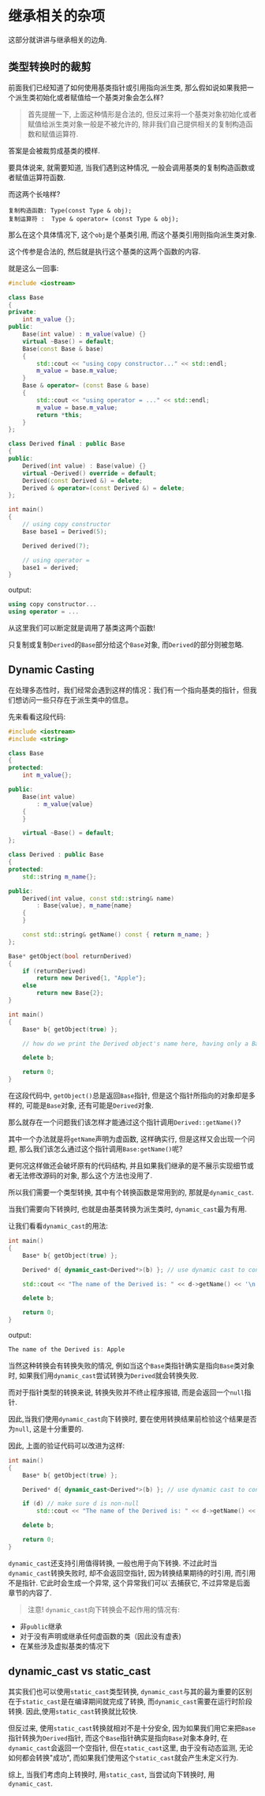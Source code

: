 # 继承相关的杂项

这部分就讲讲与继承相关的边角.

## 类型转换时的裁剪
前面我们已经知道了如何使用基类指针或引用指向派生类, 那么假如说如果我把一个派生类初始化或者赋值给一个基类对象会怎么样?

> 首先提醒一下, 上面这种情形是合法的, 但反过来将一个基类对象初始化或者赋值给派生类对象一般是不被允许的, 除非我们自己提供相关的复制构造函数和赋值运算符.

答案是会被裁剪成基类的模样.

要具体说来, 就需要知道, 当我们遇到这种情况, 一般会调用基类的复制构造函数或者赋值运算符函数.

而这两个长啥样?

    复制构造函数: Type(const Type & obj);
    复制运算符 :  Type & operator= (const Type & obj);

那么在这个具体情况下, 这个`obj`是个基类引用, 而这个基类引用则指向派生类对象.

这个传参是合法的, 然后就是执行这个基类的这两个函数的内容.

就是这么一回事:
```cpp
#include <iostream>

class Base
{
private:
    int m_value {};
public:
    Base(int value) : m_value(value) {}
    virtual ~Base() = default;
    Base(const Base & base)
    {
        std::cout << "using copy constructor..." << std::endl;
        m_value = base.m_value;
    }
    Base & operator= (const Base & base)
    {
        std::cout << "using operator = ..." << std::endl;
        m_value = base.m_value;
        return *this;
    }
};

class Derived final : public Base
{
public:
    Derived(int value) : Base(value) {}
    virtual ~Derived() override = default; 
    Derived(const Derived &) = delete;
    Derived & operator=(const Derived &) = delete;
};

int main()
{
    // using copy constructor
    Base base1 = Derived(5);

    Derived derived(7);

    // using operator =
    base1 = derived;
}
```
output:
```cpp
using copy constructor...
using operator = ...
```
从这里我们可以断定就是调用了基类这两个函数!

只复制或复制`Derived`的`Base`部分给这个`Base`对象, 而`Derived`的部分则被忽略.

## Dynamic Casting

在处理多态性时，我们经常会遇到这样的情况：我们有一个指向基类的指针，但我们想访问一些只存在于派生类中的信息。

先来看看这段代码:
```cpp
#include <iostream>
#include <string>

class Base
{
protected:
	int m_value{};

public:
	Base(int value)
		: m_value{value}
	{
	}

	virtual ~Base() = default;
};

class Derived : public Base
{
protected:
	std::string m_name{};

public:
	Derived(int value, const std::string& name)
		: Base{value}, m_name{name}
	{
	}

	const std::string& getName() const { return m_name; }
};

Base* getObject(bool returnDerived)
{
	if (returnDerived)
		return new Derived{1, "Apple"};
	else
		return new Base{2};
}

int main()
{
	Base* b{ getObject(true) };

	// how do we print the Derived object's name here, having only a Base pointer?

	delete b;

	return 0;
}
```
在这段代码中, `getObject()`总是返回`Base`指针, 但是这个指针所指向的对象却是多样的, 可能是`Base`对象, 还有可能是`Derived`对象.

那么就存在一个问题我们该怎样才能通过这个指针调用`Derived::getName()`?

其中一个办法就是将`getName`声明为虚函数, 这样确实行, 但是这样又会出现一个问题, 那么我们该怎么通过这个指针调用`Base:getName()`呢?

更何况这样做还会破坏原有的代码结构, 并且如果我们继承的是不展示实现细节或者无法修改源码的对象, 那么这个方法也没用了.

所以我们需要一个类型转换, 其中有个转换函数是常用到的, 那就是`dynamic_cast`.

当我们需要向下转换时, 也就是由基类转换为派生类时, `dynamic_cast`最为有用.

让我们看看`dynamic_cast`的用法:
```cpp
int main()
{
	Base* b{ getObject(true) };

	Derived* d{ dynamic_cast<Derived*>(b) }; // use dynamic cast to convert Base pointer into Derived pointer

	std::cout << "The name of the Derived is: " << d->getName() << '\n';

	delete b;

	return 0;
}
```
output:
```cpp
The name of the Derived is: Apple
```

当然这种转换会有转换失败的情况, 例如当这个`Base`类指针确实是指向`Base`类对象时, 如果我们用`dynamic_cast`尝试转换为`Derived`就会转换失败.

而对于指针类型的转换来说, 转换失败并不终止程序报错, 而是会返回一个`null`指针.

因此,当我们使用`dynamic_cast`向下转换时, 要在使用转换结果前检验这个结果是否为`null`, 这是十分重要的.

因此, 上面的验证代码可以改进为这样:
```cpp
int main()
{
	Base* b{ getObject(true) };

	Derived* d{ dynamic_cast<Derived*>(b) }; // use dynamic cast to convert Base pointer into Derived pointer

	if (d) // make sure d is non-null
		std::cout << "The name of the Derived is: " << d->getName() << '\n';

	delete b;

	return 0;
}
```

`dynamic_cast`还支持引用值得转换, 一般也用于向下转换.
不过此时当`dynamic_cast`转换失败时, 却不会返回空指针, 因为转换结果期待的时引用, 而引用不是指针.
它此时会生成一个异常, 这个异常我们可以`去捕获它, 不过异常是后面章节的内容了.

> 注意! `dynamic_cast`向下转换会不起作用的情况有:

- 非`public`继承
- 对于没有声明或继承任何虚函数的类（因此没有虚表)
- 在某些涉及虚拟基类的情况下

## dynamic_cast vs static_cast

其实我们也可以使用`static_cast`类型转换, `dynamic_cast`与其的最为重要的区别在于`static_cast`是在编译期间就完成了转换, 而`dynamic_cast`需要在运行时阶段转换. 因此,使用`static_cast`转换就比较快.

但反过来, 使用`static_cast`转换就相对不是十分安全, 因为如果我们用它来把`Base`指针转换为`Derived`指针, 而这个`Base`指针确实是指向`Base`对象本身时, 在`dynamic_cast`会返回一个空指针, 但在`static_cast`这里, 由于没有动态监测, 无论如何都会转换"成功", 而如果我们使用这个`static_cast`就会产生未定义行为.

综上, 当我们考虑向上转换时, 用`static_cast`, 当尝试向下转换时, 用`dynamic_cast`.